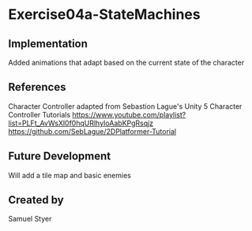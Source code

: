 # Exercise04a-StateMachines

## Implementation
Added animations that adapt based on the current state of the character

## References

Character Controller adapted from Sebastion Lague's Unity 5 Character Controller Tutorials
https://www.youtube.com/playlist?list=PLFt_AvWsXl0f0hqURlhyIoAabKPgRsqjz
https://github.com/SebLague/2DPlatformer-Tutorial

## Future Development
Will add a tile map and basic enemies

## Created by
Samuel Styer

